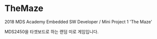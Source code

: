 # TheMaze
2018 MDS Academy Embedded SW Developer / Mini Project 1 'The Maze'

MDS2450을 타겟보드로 하는 랜덤 미로 게임입니다.
